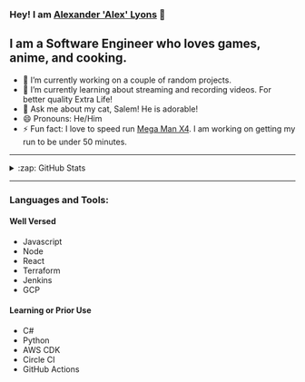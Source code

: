 ### Hey! I am [Alexander 'Alex' Lyons][website]  👋

## I am a Software Engineer who loves games, anime, and cooking.

- 🔭 I’m currently working on a couple of random projects.
- 🌱 I’m currently learning about streaming and recording videos. For better quality Extra Life!
- 💬 Ask me about my cat, Salem! He is adorable!
- 😄 Pronouns: He/Him
- ⚡ Fun fact: I love to speed run [Mega Man X4][speedrun]. I am working on getting my run to be under 50 minutes. 

---

<details>
  <summary>:zap: GitHub Stats</summary>

  <img align="left" alt="alyons's GitHub Stats" src="https://github-readme-stats.vercel.app/api?username=alyons&show_icons=true&hide_border=true" />

</details>

---

### Languages and Tools:

#### Well Versed

- Javascript
- Node
- React
- Terraform
- Jenkins
- GCP

#### Learning or Prior Use

- C#
- Python
- AWS CDK
- Circle CI
- GitHub Actions


[website]: https://www.alexanderlyons.net/
[speedrun]: https://www.speedrun.com/mmxlc/run/z1j8epjz
